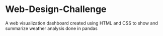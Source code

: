 # Web-Design-Challenge
A web visualization dashboard created using HTML and CSS to show and summarize weather analysis done in pandas
